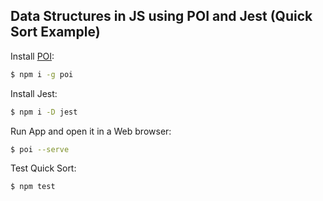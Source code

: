 ## Data Structures in JS using POI and Jest (Quick Sort Example)

  Install [POI](https://poi.js.org/):

```bash
$ npm i -g poi
```

  Install Jest:

```bash
$ npm i -D jest
```

  Run App and open it in a Web browser:

```bash
$ poi --serve
```

  Test Quick Sort:

```bash
$ npm test
```
